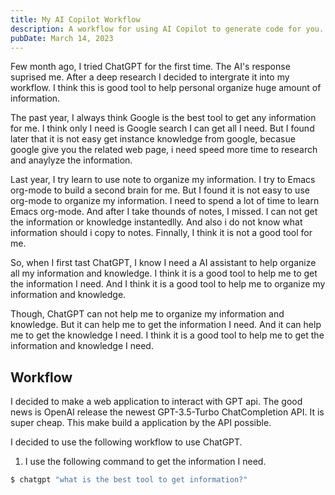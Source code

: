 ```yaml
---
title: My AI Copilot Workflow
description: A workflow for using AI Copilot to generate code for you.
pubDate: March 14, 2023
---
```


Few month ago, I tried ChatGPT for the first time. The AI's response suprised me. After a deep research I decided to intergrate it into my workflow. I think this is good tool to help personal organize huge amount of information. 

The past year, I always think Google is the best tool to get any information for me. I think only I need is Google search I can get all I need. But I found later that it is not easy get instance knowledge from google, becasue google give you the related web page, i need speed more time to research and anaylyze the information.

Last year, I try learn to use note to organize my information. I try to Emacs org-mode to build a second brain for me. But I found it is not easy to use org-mode to organize my information. I need to spend a lot of time to learn Emacs org-mode. And after I take thounds of notes, I missed. I can not get the information or knowledge instantedlly. And also i do not know what information should i copy to notes. Finnally, I think it is not a good tool for me.

So, when I first tast ChatGPT, I know I need a AI assistant to help organize all my information and knowledge. I think it is a good tool to help me to get the information I need. And I think it is a good tool to help me to organize my information and knowledge.

Though, ChatGPT can not help me to organize my information and knowledge. But it can help me to get the information I need. And it can help me to get the knowledge I need. I think it is a good tool to help me to get the information and knowledge I need.

## Workflow

I decided to make a web application to interact with GPT api. The good news is OpenAI release the newest GPT-3.5-Turbo ChatCompletion API. It is super cheap. This make build a application by the API possible.

I decided to use the following workflow to use ChatGPT.

1. I use the following command to get the information I need.

```bash
$ chatgpt "what is the best tool to get information?"
```

